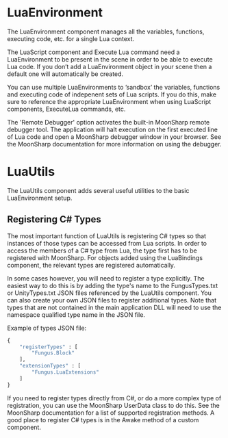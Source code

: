 # LuaEnvironment

The LuaEnvironment component manages all the variables, functions, executing code, etc. for a single Lua context.

The LuaScript component and Execute Lua command need a LuaEnvironment to be present in the scene in order to be able to execute Lua code. If you don’t add a LuaEnvironment object in your scene then a default one will automatically be created.

You can use multiple LuaEnvironments to ’sandbox’ the variables, functions and executing code of indepenent sets of Lua scripts. If you do this, make sure to reference the appropriate LuaEnvironment when using LuaScript components, ExecuteLua commands, etc.

The 'Remote Debugger' option activates the built-in MoonSharp remote debugger tool. The application will halt execution on the first executed line of Lua code and open a MoonSharp debugger window in your browser. See the MoonSharp documentation for more information on using the debugger.
 
# LuaUtils
 
 The LuaUtils component adds several useful utilities to the basic LuaEnvironment setup. 

## Registering C# Types

The most important function of LuaUtils is registering C# types so that instances of those types can be accessed from Lua scripts. In order to access the members of a C# type from Lua, the type first has to be registered with MoonSharp. For objects added using the LuaBindings component, the relevant types are registered automatically.

In some cases however, you will need to register a type explicitly. The easiest way to do this is by adding the type's name to the FungusTypes.txt or UnityTypes.txt JSON files referenced by the LuaUtils component. You can also create your own JSON files to register additional types. Note that types that are not contained in the main application DLL will need to use the namespace qualified type name in the JSON file.

Example of types JSON file:
```python
{
    "registerTypes" : [
        "Fungus.Block"
    ],
    "extensionTypes" : [
        "Fungus.LuaExtensions"
    ]
}
```

If you need to register types directly from C#, or do a more complex type of registration, you can use the MoonSharp UserData class to do this. See the MoonSharp documentation for a list of supported registration methods. A good place to register C# types is in the Awake method of a custom component.
